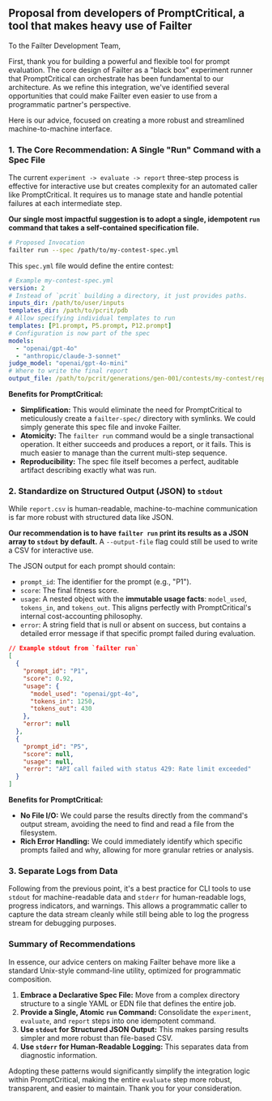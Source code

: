 ## Proposal from developers of PromptCritical, a tool that makes heavy use of Failter

To the Failter Development Team,

First, thank you for building a powerful and flexible tool for prompt evaluation. The core design of Failter as a "black box" experiment runner that PromptCritical can orchestrate has been fundamental to our architecture. As we refine this integration, we've identified several opportunities that could make Failter even easier to use from a programmatic partner's perspective.

Here is our advice, focused on creating a more robust and streamlined machine-to-machine interface.

### 1. The Core Recommendation: A Single "Run" Command with a Spec File

The current `experiment -> evaluate -> report` three-step process is effective for interactive use but creates complexity for an automated caller like PromptCritical. It requires us to manage state and handle potential failures at each intermediate step.

**Our single most impactful suggestion is to adopt a single, idempotent `run` command that takes a self-contained specification file.**

```bash
# Proposed Invocation
failter run --spec /path/to/my-contest-spec.yml
```

This `spec.yml` file would define the entire contest:
```yaml
# Example my-contest-spec.yml
version: 2
# Instead of `pcrit` building a directory, it just provides paths.
inputs_dir: /path/to/user/inputs
templates_dir: /path/to/pcrit/pdb
# Allow specifying individual templates to run
templates: [P1.prompt, P5.prompt, P12.prompt]
# Configuration is now part of the spec
models:
  - "openai/gpt-4o"
  - "anthropic/claude-3-sonnet"
judge_model: "openai/gpt-4o-mini"
# Where to write the final report
output_file: /path/to/pcrit/generations/gen-001/contests/my-contest/report.csv
```

**Benefits for PromptCritical:**
*   **Simplification:** This would eliminate the need for PromptCritical to meticulously create a `failter-spec/` directory with symlinks. We could simply generate this spec file and invoke Failter.
*   **Atomicity:** The `failter run` command would be a single transactional operation. It either succeeds and produces a report, or it fails. This is much easier to manage than the current multi-step sequence.
*   **Reproducibility:** The spec file itself becomes a perfect, auditable artifact describing exactly what was run.

### 2. Standardize on Structured Output (JSON) to `stdout`

While `report.csv` is human-readable, machine-to-machine communication is far more robust with structured data like JSON.

**Our recommendation is to have `failter run` print its results as a JSON array to `stdout` by default.** A `--output-file` flag could still be used to write a CSV for interactive use.

The JSON output for each prompt should contain:
*   `prompt_id`: The identifier for the prompt (e.g., "P1").
*   `score`: The final fitness score.
*   `usage`: A nested object with the **immutable usage facts**: `model_used`, `tokens_in`, and `tokens_out`. This aligns perfectly with PromptCritical's internal cost-accounting philosophy.
*   `error`: A string field that is null or absent on success, but contains a detailed error message if that specific prompt failed during evaluation.

```json
// Example stdout from `failter run`
[
  {
    "prompt_id": "P1",
    "score": 0.92,
    "usage": {
      "model_used": "openai/gpt-4o",
      "tokens_in": 1250,
      "tokens_out": 430
    },
    "error": null
  },
  {
    "prompt_id": "P5",
    "score": null,
    "usage": null,
    "error": "API call failed with status 429: Rate limit exceeded"
  }
]
```

**Benefits for PromptCritical:**
*   **No File I/O:** We could parse the results directly from the command's output stream, avoiding the need to find and read a file from the filesystem.
*   **Rich Error Handling:** We could immediately identify which specific prompts failed and why, allowing for more granular retries or analysis.

### 3. Separate Logs from Data

Following from the previous point, it's a best practice for CLI tools to use `stdout` for machine-readable data and `stderr` for human-readable logs, progress indicators, and warnings. This allows a programmatic caller to capture the data stream cleanly while still being able to log the progress stream for debugging purposes.

### Summary of Recommendations

In essence, our advice centers on making Failter behave more like a standard Unix-style command-line utility, optimized for programmatic composition.

1.  **Embrace a Declarative Spec File:** Move from a complex directory structure to a single YAML or EDN file that defines the entire job.
2.  **Provide a Single, Atomic `run` Command:** Consolidate the `experiment`, `evaluate`, and `report` steps into one idempotent command.
3.  **Use `stdout` for Structured JSON Output:** This makes parsing results simpler and more robust than file-based CSV.
4.  **Use `stderr` for Human-Readable Logging:** This separates data from diagnostic information.

Adopting these patterns would significantly simplify the integration logic within PromptCritical, making the entire `evaluate` step more robust, transparent, and easier to maintain. Thank you for your consideration.
